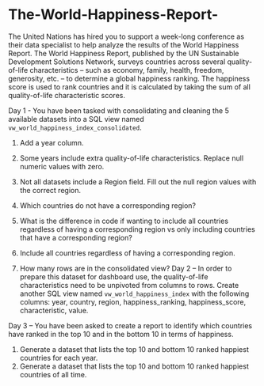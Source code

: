 # The-World-Happiness-Report-

The United Nations has hired you to support a week-long conference as their data specialist to help
analyze the results of the World Happiness Report. The World Happiness Report, published by the UN
Sustainable Development Solutions Network, surveys countries across several quality-of-life
characteristics – such as economy, family, health, freedom, generosity, etc. – to determine a global
happiness ranking. The happiness score is used to rank countries and it is calculated by taking the sum of
all quality-of-life characteristic scores.

Day 1 - You have been tasked with consolidating and cleaning the 5 available datasets into a SQL view
named `vw_world_happiness_index_consolidated`.
1. Add a year column.
2. Some years include extra quality-of-life characteristics. Replace null numeric values with zero.
3. Not all datasets include a Region field. Fill out the null region values with the correct region.
4. Which countries do not have a corresponding region?
5. What is the difference in code if wanting to include all countries regardless of having a
corresponding region vs only including countries that have a corresponding region?
6. Include all countries regardless of having a corresponding region.

7. How many rows are in the consolidated view?
Day 2 – In order to prepare this dataset for dashboard use, the quality-of-life characteristics need to be
unpivoted from columns to rows. Create another SQL view named `vw_world_happiness_index` with
the following columns: year, country, region, happiness_ranking, happiness_score, characteristic, value.


Day 3 – You have been asked to create a report to identify which countries have ranked in the top 10
and in the bottom 10 in terms of happiness.
1. Generate a dataset that lists the top 10 and bottom 10 ranked happiest countries for each year.
2. Generate a dataset that lists the top 10 and bottom 10 ranked happiest countries of all time.
